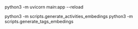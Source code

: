 python3 -m uvicorn main:app --reload

python3 -m scripts.generate_activities_embedings
python3 -m scripts.generate_tags_embedings